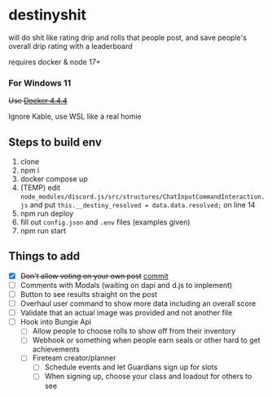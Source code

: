# destinyshit

will do shit like rating drip and rolls that people post, and save people's overall drip rating with a leaderboard

requires docker & node 17+

### For Windows 11

~~Use [Docker 4.4.4](https://docs.docker.com/desktop/windows/release-notes/#docker-desktop-444)~~

Ignore Kable, use WSL like a real homie

## Steps to build env

1. clone
2. npm i
3. docker compose up
4. (TEMP) edit `node_modules/discord.js/src/structures/ChatInputCommandInteraction.js` and put `this.__destiny_resolved = data.data.resolved;` on line 14
5. npm run deploy
6. fill out `config.json` and `.env` files (examples given)
7. npm run start


## Things to add

- [x] ~~Don't allow voting on your own post~~ [commit](https://github.com/melmsie/destinyshit/commit/cfb5d168cec00792f26a2179bf36637375aa6df0)
- [ ] Comments with Modals (waiting on dapi and d.js to implement)
- [ ] Button to see results straight on the post
- [ ] Overhaul user command to show more data including an overall score
- [ ] Validate that an actual image was provided and not another file
- [ ] Hook into Bungie Api
  - [ ] Allow people to choose rolls to show off from their inventory
  - [ ] Webhook or something when people earn seals or other hard to get achievements
  - [ ] Fireteam creator/planner
    - [ ] Schedule events and let Guardians sign up for slots
    - [ ] When signing up, choose your class and loadout for others to see